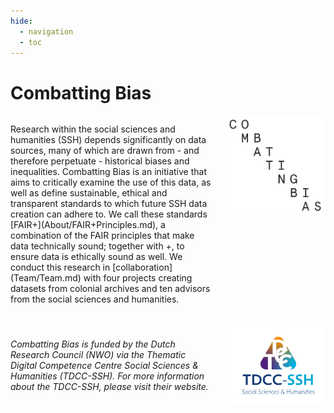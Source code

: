 ```yaml
---
hide:
  - navigation
  - toc
---
```


# Combatting Bias

<div style="display: flex; align-items: flex-start; gap: 20px;">
   <p style="flex: 2;">
   Research within the social sciences and humanities (SSH) depends significantly on data sources, many of which are drawn from - and therefore perpetuate - historical biases and inequalities. Combatting Bias is an initiative that aims to critically examine the use of this data, as well as define sustainable, ethical and transparent standards to which future SSH data creation can adhere to. We call these standards [FAIR+](About/FAIR+Principles.md), a combination of the FAIR principles that make data technically sound; together with +, to ensure data is ethically sound as well. We conduct this research in [collaboration](Team/Team.md) with four projects creating datasets from colonial archives and ten advisors from the social sciences and humanities.
   </p>
   <div style="flex: 1;">
       <img src="/static/img/logo/combattingbias.png" alt="Combatting Bias logo" title="The project logo is designed by Jan-Pieter Karper." style="width: 100%;" />
   </div>
</div>

<div style="display: flex; align-items: center; gap: 20px; margin-top: 20px;">
   <p style="flex: 2;"><em>Combatting Bias is funded by the Dutch Research Council (NWO) via the Thematic Digital Competence Centre Social Sciences & Humanities (TDCC-SSH). For more information about the TDCC-SSH, please visit their website.</em></p>
   <a href="https://tdcc-ssh.nl" style="flex: 1; display: flex; justify-content: flex-end;">
       <img src="/static/img/TDCC-SSH-Logo_RGB.png" alt="TDCC-SSH logo" style="width: 150px;" />
   </a>
</div>

<!-- … 
<figure>
  <img src="/static/img/TDCC-SSH-Logo_RGB.png" alt="TDCC-SSH logo">
</figure>

<figure>
  <img src="/static/img/7_Dayanita-Singh_Museum-of-Chance_2013_©_Dayanita-Singh.webp" alt="Museum of Chance by Dayanita Singh">
  <figcaption>Dayanita Singh, Museum of Chance, 2013. © Dayanita Singh</figcaption>
</figure>
--> 


